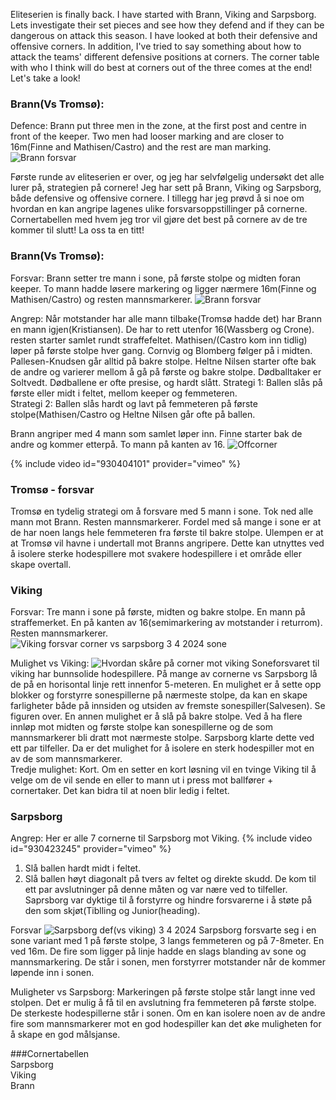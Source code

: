 Eliteserien is finally back. I have started with Brann, Viking and Sarpsborg. Lets investigate their set pieces and see how they defend and if they can be dangerous on attack this season.  I have looked at both their defensive and offensive corners. In addition, I've tried to say something about how to attack the teams' different defensive positions at corners. The corner table with who I think will do best at corners out of the three comes at the end! Let's take a look!

### Brann(Vs Tromsø): 
Defence:
Brann put three men in the zone, at the first post and centre in front of the keeper. Two men had looser marking and are closer to 16m(Finne and Mathisen/Castro) and the rest are man marking.
![Brann forsvar](https://github.com/n0rthface43/Ball/assets/157420543/494250f5-d372-4f45-9a96-5e5aa25dafcc)

Første runde av eliteserien er over, og jeg har selvfølgelig undersøkt det alle lurer på, strategien på cornere! Jeg har sett på Brann, Viking og Sarpsborg, både defensive og offensive cornere. I tillegg har jeg prøvd å si noe om hvordan en kan angripe lagenes ulike forsvarsoppstillinger på cornerne. Cornertabellen med hvem jeg tror vil gjøre det best på cornere av de tre kommer til slutt! La oss ta en titt!

### Brann(Vs Tromsø): 
Forsvar:
Brann setter tre mann i sone, på første stolpe og midten foran keeper. To mann hadde løsere markering og ligger nærmere 16m(Finne og Mathisen/Castro) og resten mannsmarkerer.
![Brann forsvar](https://github.com/n0rthface43/Ball/assets/157420543/494250f5-d372-4f45-9a96-5e5aa25dafcc)


Angrep:
Når motstander har alle mann tilbake(Tromsø hadde det) har Brann en mann igjen(Kristiansen). De har to rett utenfor 16(Wassberg og Crone). resten starter samlet rundt straffefeltet. Mathisen/(Castro kom inn tidlig) løper på første stolpe hver gang. Cornvig og Blomberg følger på i midten. Pallesen-Knudsen går alltid på bakre stolpe. Heltne Nilsen starter ofte bak de andre og varierer mellom å gå på første og bakre stolpe. 
Dødballtaker er Soltvedt. Dødballene er ofte presise, og hardt slått.
Strategi 1: Ballen slås på første eller midt i feltet, mellom keeper og femmeteren.  
Strategi 2: Ballen slås hardt og lavt på femmeteren på første stolpe(Mathisen/Castro og Heltne Nilsen går ofte på ballen. 

Brann angriper med 4 mann som samlet løper inn. Finne starter bak de andre og kommer etterpå. To mann på kanten av 16. 
![Offcorner](https://github.com/n0rthface43/Ball/assets/157420543/5975da9b-6d23-4225-8f4d-67502af5e59b)

{% include video id="930404101" provider="vimeo" %}
### Tromsø - forsvar
Tromsø en tydelig strategi om å forsvare med 5 mann i sone. Tok ned alle mann mot Brann. Resten mannsmarkerer. Fordel med så mange i sone er at de har noen langs hele femmeteren fra første til bakre stolpe. Ulempen er at at Tromsø vil havne i undertall mot Branns angripere. Dette kan utnyttes ved å isolere sterke hodespillere mot svakere hodespillere i et område eller skape overtall.



### Viking 
Forsvar: Tre mann i sone på første, midten og bakre stolpe. En mann på straffemerket. En på kanten av 16(semimarkering av motstander i returrom). Resten mannsmarkerer.  
![Viking forsvar corner vs sarpsborg 3 4 2024 sone](https://github.com/n0rthface43/Ball/assets/157420543/5fbbf0ee-a553-44ad-841a-0713f49db1b3)

Mulighet vs Viking: 
![Hvordan skåre på corner mot viking](https://github.com/n0rthface43/Ball/assets/157420543/e7bd53ec-e189-4730-8d11-32a56631fc71)
Soneforsvaret til viking har bunnsolide hodespillere. På mange av cornerne vs Sarpsborg lå de på en horisontal linje rett innenfor 5-meteren. En mulighet er å sette opp blokker og forstyrre sonespillerne på nærmeste stolpe, da kan en skape farligheter både på innsiden og utsiden av fremste sonespiller(Salvesen). Se figuren over. En annen mulighet er å slå på bakre stolpe. Ved å ha flere innløp mot midten og første stolpe kan sonespillerne og de som mannsmarkerer bli dratt mot nærmeste stolpe. Sarpsborg klarte dette ved ett par tilfeller. Da er det mulighet for å isolere en sterk hodespiller mot en av de som mannsmarkerer.  
Tredje mulighet: Kort. Om en setter en kort løsning vil en tvinge Viking til å velge om de vil sende en eller to mann ut i press mot ballfører + cornertaker. Det kan bidra til at noen blir ledig i feltet. 

### Sarpsborg
Angrep: 
Her er alle 7 cornerne til Sarpsborg mot Viking.
{% include video id="930423245" provider="vimeo" %}
1. Slå ballen hardt midt i feltet.
2. Slå ballen høyt diagonalt på tvers av feltet og direkte skudd. De kom til ett par avslutninger på denne måten og var nære ved to tilfeller. Saprsborg var dyktige til å forstyrre og hindre forsvarerne i å støte på den som skjøt(Tiblling og Junior(heading).

Forsvar
![Sarpsborg def(vs viking) 3 4 2024](https://github.com/n0rthface43/Ball/assets/157420543/3e81725b-ebdd-4f6a-b5dd-24b11ddb2662)
Sarpsborg forsvarte seg i en sone variant med 1 på første stolpe, 3 langs femmeteren og på 7-8meter. En ved 16m. De fire som ligger på linje hadde en slags blanding av sone og mannsmarkering. De står i sonen, men forstyrrer motstander når de kommer løpende inn i sonen. 

Muligheter vs Sarpsborg: Markeringen på første stolpe står langt inne ved stolpen. Det er mulig å få til en avslutning fra femmeteren på første stolpe. De sterkeste hodespillerne står i sonen. Om en kan isolere noen av de andre fire som mannsmarkerer mot en god hodespiller kan det øke muligheten for å skape en god målsjanse. 


###Cornertabellen<br>
Sarpsborg<br>
Viking<br>
Brann

